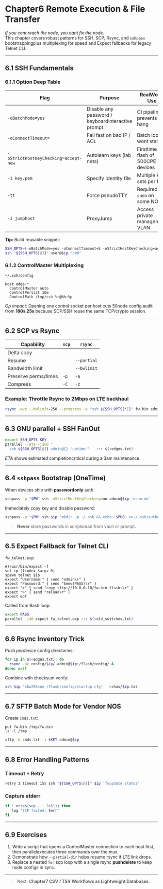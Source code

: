 
# Chapter6  Remote Execution & File Transfer

_If you cant reach the node, you cant fix the node._  
This chapter covers robust patterns for SSH, SCP, Rsync, and `sshpass`
bootstrappingplus multiplexing for speed and Expect fallbacks for
legacy Telnet CLI.

---

## 6.1  SSH Fundamentals

### 6.1.1  Option Deep Table

| Flag | Purpose | RealWorld Use |
|------|---------|----------------|
| `-oBatchMode=yes` | Disable any password / keyboardinteractive prompt | CI pipelines; prevents hang |
| `-oConnectTimeout=` | Fail fast on bad IP / ACL | Batch loops wont stall |
| `-oStrictHostKeyChecking=accept-new` | Autolearn keys (lab nets) | Firsttime flash of 500CPE devices |
| `-i key.pem` | Specify identity file | Multiple key sets per POP |
| `-tt` | Force pseudoTTY | Required for `sudo` on some NOS |
| `-J jumphost` | ProxyJump | Access private management VLAN |

**Tip:** Build reusable snippet:

```bash
SSH_OPTS=(-oBatchMode=yes -oConnectTimeout=5 -oStrictHostKeyChecking=accept-new -i "$KEY")
ssh "${SSH_OPTS[@]}" user@$ip "cmd"
```

### 6.1.2  ControlMaster Multiplexing

`~/.ssh/config`

```
Host edge-*
  ControlMaster auto
  ControlPersist 10m
  ControlPath /tmp/ssh-%r@%h:%p
```

*Op impact:* Opening one control socket per host cuts 50node config audit
from **180s  25s** because SCP/SSH reuse the same TCP/crypto session.

---

## 6.2  SCP vs Rsync

| Capability | `scp` | `rsync` |
|------------|-------|---------|
| Delta copy |  |  |
| Resume |  |  `--partial` |
| Bandwidth limit |  |  `--bwlimit` |
| Preserve perms/times |  `-p` |  `-a` |
| Compress |  `-C` |  `-z` |

### Example: Throttle Rsync to 2Mbps on LTE backhaul

```bash
rsync -avz --bwlimit=250 --progress -e "ssh ${SSH_OPTS[*]}" fw.bin admin@$ip:/tmp/
```

---

## 6.3  GNU parallel + SSH FanOut

```bash
export SSH_OPTS KEY
parallel --eta -j100 "
  ssh ${SSH_OPTS[@]} admin@{} 'uptime'"   ::: $(<edges.txt)
```

*ETA* shows estimated completioncritical during a 3am maintenance.

---

## 6.4  `sshpass` Bootstrap (OneTime)

When devices ship with **passwordonly** auth.

```bash
sshpass -p "$PW" ssh -oStrictHostKeyChecking=no admin@$ip 'echo ok'
```

Immediately copy key and disable password:

```bash
sshpass -p "$PW" ssh $ip "mkdir -p ~/.ssh && echo '$PUB' >>~/.ssh/authorized_keys && passwd -l admin"
```

> **Never** store passwords in scriptsread from vault or prompt.

---

## 6.5  Expect Fallback for Telnet CLI

`fw_telnet.exp`:

```expect
#!/usr/bin/expect -f
set ip [lindex $argv 0]
spawn telnet $ip
expect "Username:" { send "admin\r" }
expect "Password:" { send "$env(PASS)\r" }
expect ">" { send "copy tftp://10.0.0.10/fw.bin flash:\r" }
expect ">" { send "reload\r" }
expect eof
```

Called from Bash loop:

```bash
export PASS
parallel -j40 expect fw_telnet.exp ::: $(<old_switches.txt)
```

---

## 6.6  Rsync Inventory Trick

Push *perdevice* config directories:

```bash
for ip in $(<edges.txt); do
  rsync -az config/$ip/ admin@$ip:/flash/config/ &
done; wait
```

Combine with checksum verify:

```bash
ssh $ip 'sha256sum /flash/config/startup.cfg'   >shas/$ip.txt
```

---

## 6.7  SFTP Batch Mode for Vendor NOS

Create `cmds.txt`:

```
put fw.bin /tmp/fw.bin
ls -l /tmp
```

```bash
sftp -b cmds.txt -i $KEY admin@$ip
```

---

## 6.8  Error Handling Patterns

### Timeout + Retry

```bash
retry 3 timeout 15s ssh "${SSH_OPTS[@]}" $ip 'fwupdate status'
```

### Capture stderr

```bash
if ! err=$(scp ... 2>&1); then
   log "SCP failed: $err"
fi
```

---

## 6.9  Exercises

1. Write a script that opens a ControlMaster connection to each host first,
   then parallelexecutes three commands over the mux.  
2. Demonstrate how `--partial-dir` helps resume rsync if LTE link drops.  
3. Replace a nested `for` scp loop with a single rsync **pushdelete** to keep
   node configs in sync.

---

> Next: **Chapter7  CSV / TSV Workflows as Lightweight Databases**.
